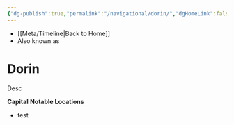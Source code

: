 ```yaml
---
{"dg-publish":true,"permalink":"/navigational/dorin/","dgHomeLink":false}
---
```


- [[Meta/Timeline\|Back to Home]]
- Also known as 

# Dorin
Desc

**Capital**
**Notable Locations**
- test

